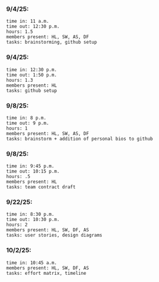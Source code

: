 ### 9/4/25:
	time in: 11 a.m.
	time out: 12:30 p.m.
	hours: 1.5
	members present: HL, SW, AS, DF
	tasks: brainstorming, github setup
### 9/4/25:
	time in: 12:30 p.m.
 	time out: 1:50 p.m.
  	hours: 1.3
   	members present: HL
	tasks: github setup 
	
### 9/8/25:
	time in: 8 p.m.
 	time out: 9 p.m.
  	hours: 1
   	members present: HL, SW, AS, DF
	tasks: brainstorm + addition of personal bios to github

 ### 9/8/25:
	time in: 9:45 p.m.
 	time out: 10:15 p.m.
  	hours: .5
   	members present: HL
	tasks: team contract draft

### 9/22/25:
	time in: 8:30 p.m.
	time out: 10:30 p.m.
	hours: 2
	members present: HL, SW, DF, AS
	tasks: user stories, design diagrams

### 10/2/25:
	time in: 10:45 a.m.
	members present: HL, SW, DF, AS
	tasks: effort matrix, timeline
